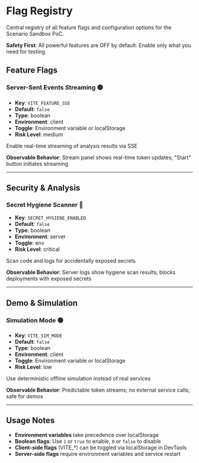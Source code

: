 # Flag Registry

Central registry of all feature flags and configuration options for the Scenario Sandbox PoC.

**Safety First**: All powerful features are OFF by default. Enable only what you need for testing.

## Feature Flags

### Server-Sent Events Streaming 🟡

- **Key**: `VITE_FEATURE_SSE`
- **Default**: `false`
- **Type**: boolean
- **Environment**: client
- **Toggle**: Environment variable or localStorage
- **Risk Level**: medium

Enable real-time streaming of analysis results via SSE

**Observable Behavior**: Stream panel shows real-time token updates; "Start" button initiates streaming

---

## Security & Analysis

### Secret Hygiene Scanner 🔴

- **Key**: `SECRET_HYGIENE_ENABLED`
- **Default**: `false`
- **Type**: boolean
- **Environment**: server
- **Toggle**: env
- **Risk Level**: critical

Scan code and logs for accidentally exposed secrets

**Observable Behavior**: Server logs show hygiene scan results; blocks deployments with exposed secrets

---

## Demo & Simulation

### Simulation Mode 🟢

- **Key**: `VITE_SIM_MODE`
- **Default**: `false`
- **Type**: boolean
- **Environment**: client
- **Toggle**: Environment variable or localStorage
- **Risk Level**: low

Use deterministic offline simulation instead of real services

**Observable Behavior**: Predictable token streams; no external service calls; safe for demos

---

## Usage Notes

- **Environment variables** take precedence over localStorage
- **Boolean flags**: Use `1` or `true` to enable, `0` or `false` to disable
- **Client-side flags** (VITE_*) can be toggled via localStorage in DevTools
- **Server-side flags** require environment variables and service restart

